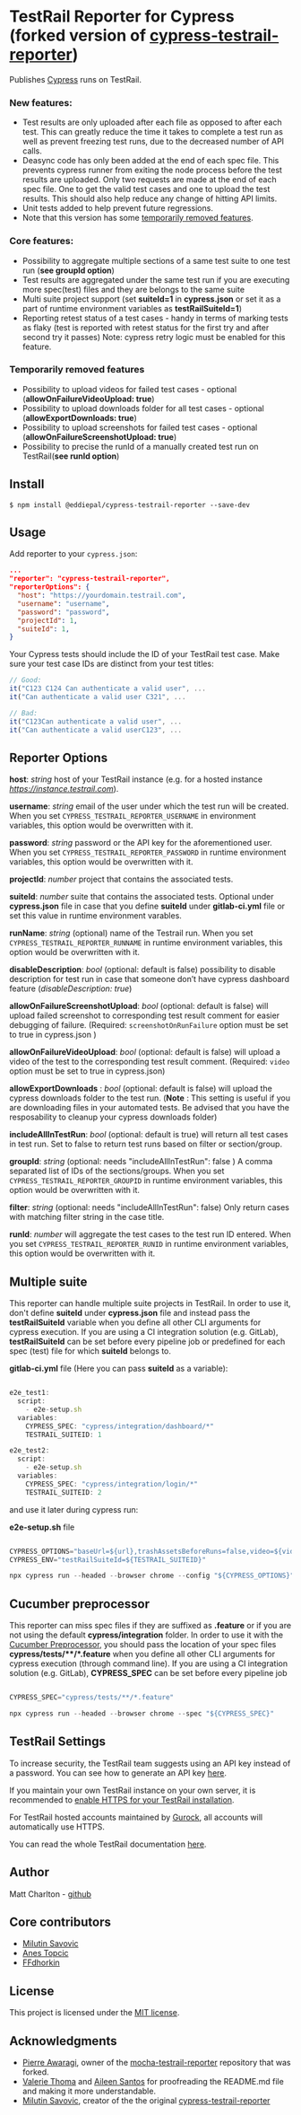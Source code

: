 # TestRail Reporter for Cypress (forked version of [cypress-testrail-reporter](https://www.npmjs.com/package/@mkonate/cypress-testrail-reporter))

Publishes [Cypress](https://www.cypress.io/) runs on TestRail.

### New features:
- Test results are only uploaded after each file as opposed to after each test. This can greatly reduce the time it takes to complete a test run as well as prevent
freezing test runs, due to the decreased number of API calls.
- Deasync code has only been added at the end of each spec file. This prevents cypress runner from exiting the node process before the test results are uploaded. Only two requests are made at the end of each spec file. One to get the valid test cases and one to upload the test results. This should also help reduce any change of hitting API limits.
- Unit tests added to help prevent future regressions.
- Note that this version has some [temporarily removed features](#temporarily-removed-features).
  
### Core features:
- Possibility to aggregate multiple sections of a same test suite to one test run (**see groupId option**)
- Test results are aggregated under the same test run if you are executing more spec(test) files and they are belongs to the same suite
- Multi suite project support (set **suiteId=1** in **cypress.json** or set it as a part of runtime environment variables as **testRailSuiteId=1**)
- Reporting retest status of a test cases - handy in terms of marking tests as flaky (test is reported with retest status for the first try and after second try it passes) Note: cypress retry logic must be enabled for this feature.

### Temporarily removed features
- Possibility to upload videos for failed test cases - optional (**allowOnFailureVideoUpload: true**)
- Possibility to upload downloads folder for all test cases - optional (**allowExportDownloads: true**)
- Possibility to upload screenshots for failed  test cases - optional (**allowOnFailureScreenshotUpload: true**)
- Possibility to precise the runId of a manually created test run on TestRail(**see runId option**)

## Install

```shell
$ npm install @eddiepal/cypress-testrail-reporter --save-dev
```

## Usage

Add reporter to your `cypress.json`:

```json
...
"reporter": "cypress-testrail-reporter",
"reporterOptions": {
  "host": "https://yourdomain.testrail.com",
  "username": "username",
  "password": "password",
  "projectId": 1,
  "suiteId": 1,
}
```

Your Cypress tests should include the ID of your TestRail test case. Make sure your test case IDs are distinct from your test titles:

```Javascript
// Good:
it("C123 C124 Can authenticate a valid user", ...
it("Can authenticate a valid user C321", ...

// Bad:
it("C123Can authenticate a valid user", ...
it("Can authenticate a valid userC123", ...
```

## Reporter Options

**host**: _string_ host of your TestRail instance (e.g. for a hosted instance _https://instance.testrail.com_).

**username**: _string_ email of the user under which the test run will be created. When you set `CYPRESS_TESTRAIL_REPORTER_USERNAME` in
environment variables, this option would be overwritten with it.

**password**: _string_ password or the API key for the aforementioned user. When you set `CYPRESS_TESTRAIL_REPORTER_PASSWORD` in runtime environment variables, this option would be overwritten with it.

**projectId**: _number_ project that contains the associated tests.

**suiteId**: _number_ suite that contains the associated tests. Optional under **cypress.json** file in case that you define **suiteId** under **gitlab-ci.yml** file or set this value in runtime environment varables.

**runName**: _string_ (optional) name of the Testrail run. When you set `CYPRESS_TESTRAIL_REPORTER_RUNNAME` in runtime environment variables, this option would be overwritten with it.

**disableDescription**: _bool_ (optional: default is false) possibility to disable description for test run in case that someone don’t have cypress dashboard feature (_disableDescription: true_)

**allowOnFailureScreenshotUpload**: _bool_ (optional: default is false) will upload failed screenshot to corresponding test result comment for easier debugging of failure. (Required: `screenshotOnRunFailure` option must be set to true in cypress.json )

**allowOnFailureVideoUpload**: _bool_ (optional: default is false) will upload a video of the test to the corresponding test result comment. (Required: `video` option must be set to true in cypress.json)

**allowExportDownloads** : _bool_ (optional: default is false) will upload the cypress downloads folder to the test run. (**Note** : This setting is useful if you are downloading files in your automated tests. Be advised that you have the resposability to cleanup your cypress downloads folder) 

**includeAllInTestRun**: _bool_ (optional: default is true) will return all test cases in test run. Set to false to return test runs based on filter or section/group.

**groupId**: _string_ (optional: needs "includeAllInTestRun": false ) A comma separated list of IDs of the sections/groups. When you set `CYPRESS_TESTRAIL_REPORTER_GROUPID` in runtime environment variables, this option would be overwritten with it.

**filter**: _string_ (optional: needs "includeAllInTestRun": false) Only return cases with matching filter string in the case title.

**runId**: _number_ will aggregate the test cases to the test run ID entered. When you set `CYPRESS_TESTRAIL_REPORTER_RUNID` in runtime environment variables, this option would be overwritten with it.

## Multiple suite

This reporter can handle multiple suite projects in TestRail. In order to use it, don't define **suiteId** under **cypress.json** file and instead pass the **testRailSuiteId** variable when you define all other CLI arguments for cypress execution. If you are using a CI integration solution (e.g. GitLab), **testRailSuiteId** can be set before every pipeline job or predefined for each spec (test) file for which **suiteId** belongs to.

**gitlab-ci.yml** file (Here you can pass **suiteId** as a variable):

```Javascript

e2e_test1:
  script:
    - e2e-setup.sh
  variables:
    CYPRESS_SPEC: "cypress/integration/dashboard/*"
    TESTRAIL_SUITEID: 1

e2e_test2:
  script:
    - e2e-setup.sh
  variables:
    CYPRESS_SPEC: "cypress/integration/login/*"
    TESTRAIL_SUITEID: 2
```

and use it later during cypress run:

**e2e-setup.sh** file

```Javascript

CYPRESS_OPTIONS="baseUrl=${url},trashAssetsBeforeRuns=false,video=${video},screenshotOnRunFailure=${screenshotOnRunFailure}"
CYPRESS_ENV="testRailSuiteId=${TESTRAIL_SUITEID}"

npx cypress run --headed --browser chrome --config "${CYPRESS_OPTIONS}" --env="${CYPRESS_ENV}" --spec "${CYPRESS_SPEC}"
```

## Cucumber preprocessor

This reporter can miss spec files if they are suffixed as **.feature** or if you are not using the default **cypress/integration** folder. In order to use it with the [Cucumber Preprocessor](https://github.com/badeball/cypress-cucumber-preprocessor), you should pass the location of your spec files **cypress/tests/\*\*/\*.feature** when you define all other CLI arguments for cypress execution (through command line). If you are using a CI integration solution (e.g. GitLab), **CYPRESS_SPEC** can be set before every pipeline job

```Javascript

CYPRESS_SPEC="cypress/tests/**/*.feature"

npx cypress run --headed --browser chrome --spec "${CYPRESS_SPEC}"
```

## TestRail Settings

To increase security, the TestRail team suggests using an API key instead of a password. You can see how to generate an API key [here](http://docs.gurock.com/testrail-api2/accessing#username_and_api_key).

If you maintain your own TestRail instance on your own server, it is recommended to [enable HTTPS for your TestRail installation](http://docs.gurock.com/testrail-admin/admin-securing#using_https).

For TestRail hosted accounts maintained by [Gurock](http://www.gurock.com/), all accounts will automatically use HTTPS.

You can read the whole TestRail documentation [here](http://docs.gurock.com/).

## Author

Matt Charlton - [github](https://github.com/mncharlton)

## Core contributors

- [Milutin Savovic](https://github.com/mickosav)
- [Anes Topcic](https://github.com/sakalaca)
- [FFdhorkin](https://github.com/FFdhorkin)

## License

This project is licensed under the [MIT license](/LICENSE.md).

## Acknowledgments

- [Pierre Awaragi](https://github.com/awaragi), owner of the [mocha-testrail-reporter](https://github.com/awaragi/mocha-testrail-reporter) repository that was forked.
- [Valerie Thoma](https://github.com/ValerieThoma) and [Aileen Santos](https://github.com/asantos3026) for proofreading the README.md file and making it more understandable.
- [Milutin Savovic](https://github.com/mickosav), creator of the the original [cypress-testrail-reporter](https://github.com/Vivify-Ideas/cypress-testrail-reporter)
